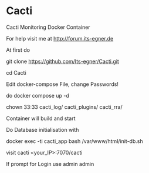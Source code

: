 # Cacti
Cacti Monitoring Docker Container

For help visit me at http://forum.its-egner.de

At first do 

git clone https://github.com/Its-egner/Cacti.git

cd Cacti

Edit docker-compose File, change Passwords!

do docker compose up -d

chown 33:33 cacti_log/ cacti_plugins/ cacti_rra/

Container will build and start

Do Database initialisation with

docker exec -ti cacti_app bash /var/www/html/init-db.sh

visit cacti <your_IP>:7070/cacti

If prompt for Login use admin admin
